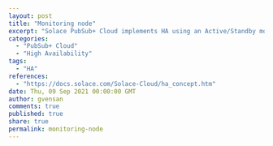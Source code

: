 ```yaml
---
layout: post
title: "Monitoring node"
excerpt: "Solace PubSub+ Cloud implements HA using an Active/Standby model with an arbiter node (Monitoring Node) for split-brain detection."
categories:
  - "PubSub+ Cloud"
  - "High Availability"
tags:
  - "HA"
references:
  - "https://docs.solace.com/Solace-Cloud/ha_concept.htm"
date: Thu, 09 Sep 2021 00:00:00 GMT
author: gvensan
comments: true
published: true
share: true
permalink: monitoring-node
---
```

